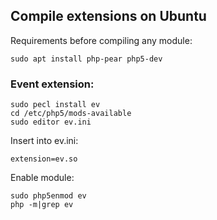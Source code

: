 ## Compile extensions on Ubuntu

Requirements before compiling any module:
```
sudo apt install php-pear php5-dev
```

### Event extension:
```
sudo pecl install ev
cd /etc/php5/mods-available
sudo editor ev.ini
```

Insert into ev.ini:
```
extension=ev.so
```

Enable module:
```
sudo php5enmod ev
php -m|grep ev
```



